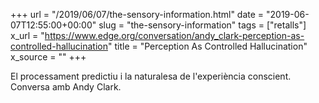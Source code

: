 +++
url = "/2019/06/07/the-sensory-information.html"
date = "2019-06-07T12:55:00+00:00"
slug = "the-sensory-information"
tags = ["retalls"]
x_url = "https://www.edge.org/conversation/andy_clark-perception-as-controlled-hallucination"
title = "Perception As Controlled Hallucination"
x_source = ""
+++


El processament predictiu i la naturalesa de l'experiència conscient. Conversa amb Andy Clark.
